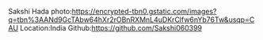 Sakshi Hada
photo:https://encrypted-tbn0.gstatic.com/images?q=tbn%3AANd9GcTAbw64hXr2rOBnRXMnL4uDKrClfw6nYb76Tw&usqp=CAU
Location:India
Github:https://github.com/Sakshi060399
